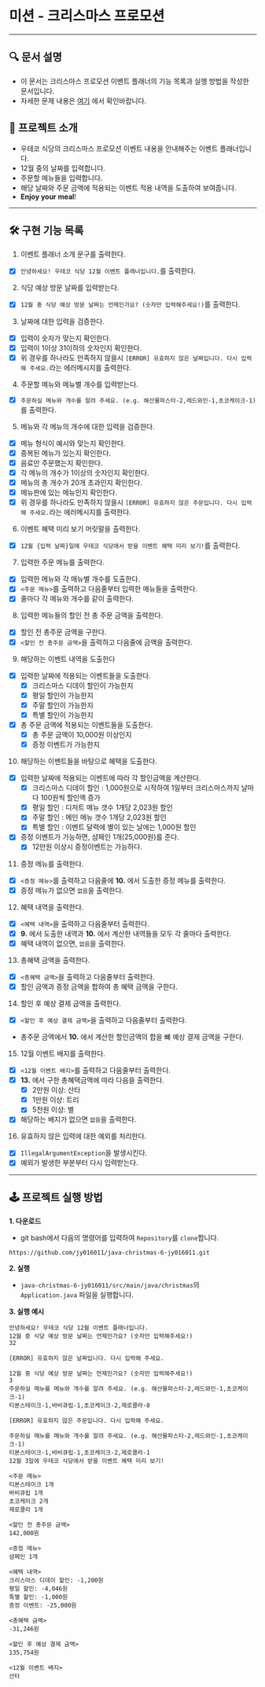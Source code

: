 # 미션 - 크리스마스 프로모션

---

## 🔍 문서 설명

- 이 문서는 크리스마스 프로모션 이벤트 플래너의 기능 목록과 실행 방법을 작성한 문서입니다.
- 자세한 문제 내용은 [여기](https://github.com/jy016011/java-christmas-6-jy016011/blob/main/README.md) 에서 확인바랍니다.

## 🚀 프로젝트 소개

- 우테코 식당의 크리스마스 프로모션 이벤트 내용을 안내해주는 이벤트 플래너입니다.
- 12월 중의 날짜를 입력합니다.
- 주문할 메뉴들을 입력합니다.
- 해당 날짜와 주문 금액에 적용되는 이벤트 적용 내역을 도출하여 보여줍니다.
- **Enjoy your meal**!

---

## 🛠 구현 기능 목록

1. 이벤트 플래너 소개 문구를 출력한다.

- [X] `안녕하세요! 우테코 식당 12월 이벤트 플래너입니다.`를 출력한다.

2. 식당 예상 방문 날짜를 입력받는다.

- [X] `12월 중 식당 예상 방문 날짜는 언제인가요? (숫자만 입력해주세요!)`를 출력한다.

3. 날짜에 대한 입력을 검증한다.

- [X] 입력이 숫자가 맞는지 확인한다.
- [X] 입력이 1이상 31이하의 숫자인지 확인한다.
- [X] 위 경우를 하나라도 만족하지 않을시 `[ERROR] 유효하지 않은 날짜입니다. 다시 입력해 주세요.`라는 에러메시지를 출력한다.

4. 주문할 메뉴와 메뉴별 개수를 입력받는다.

- [X] `주문하실 메뉴와 개수를 알려 주세요. (e.g. 해산물파스타-2,레드와인-1,초코케이크-1)`를 출력한다.

5. 메뉴와 각 메뉴의 개수에 대한 입력을 검증한다.

- [X] 메뉴 형식이 예시와 맞는지 확인한다.
- [X] 중복된 메뉴가 있는지 확인한다.
- [X] 음료만 주문했는지 확인한다.
- [X] 각 메뉴의 개수가 1이상의 숫자인지 확인한다.
- [X] 메뉴의 총 개수가 20개 초과인지 확인한다.
- [X] 메뉴판에 있는 메뉴인지 확인한다.
- [X] 위 경우를 하나라도 만족하지 않을시 `[ERROR] 유효하지 않은 주문입니다. 다시 입력해 주세요.`라는 에러메시지를 출력한다.

6. 이벤트 혜택 미리 보기 머릿말을 출력한다.

- [X] `12월 {입력 날짜}일에 우테코 식당에서 받을 이벤트 혜택 미리 보기!`를 출력한다.

7. 입력한 주문 메뉴를 출력한다.

- [X] 입력한 메뉴와 각 매뉴별 개수를 도출한다.
- [X] `<주문 메뉴>`를 출력하고 다음줄부터 입력한 메뉴들을 출력한다.
- [X] 줄마다 각 메뉴와 개수를 같이 출력한다.

8. 입력한 메뉴들의 할인 전 총 주문 금액을 출력한다.

- [X] 할인 전 총주문 금액을 구한다.
- [X] `<할인 전 총주문 금액>`을 출력하고 다음줄에 금액을 출력한다.

9. 해당하는 이벤트 내역을 도출한다

- [X] 입력한 날짜에 적용되는 이벤트들을 도출한다.
    - [X] 크리스마스 디데이 할인이 가능한지
    - [X] 평일 할인이 가능한지
    - [X] 주말 할인이 가능한지
    - [X] 특별 할인이 가능한지
- [X] 총 주문 금액에 적용되는 이벤트들을 도출한다.
    - [X] 총 주문 금액이 10,000원 이상인지
    - [X] 증정 이벤트가 가능한지

10. 해당하는 이벤트들을 바탕으로 혜택을 도출한다.

- [X] 입력한 날짜에 적용되는 이벤트에 따라 각 할인금액을 계산한다.
    - [X] 크리스마스 디데이 할인 : 1,000원으로 시작하여 1일부터 크리스마스까지 날마다 100원씩 할인액 증가
    - [X] 평일 할인 : 디저트 메뉴 갯수 1개당 2,023원 할인
    - [X] 주말 할인 : 메인 메뉴 갯수 1개당 2,023원 할인
    - [X] 특별 할인 : 이벤트 달력에 별이 있는 날에는 1,000원 할인
- [X] 증정 이벤트가 가능하면, 샴페인 1개(25,000원)를 준다.
    - [X] 12만원 이상시 증정이벤트는 가능하다.

11. 증정 메뉴를 출력한다.

- [X] `<증정 메뉴>`를 출력하고 다음줄에 **10.** 에서 도출한 증정 메뉴를 출력한다.
- [X] 증정 메뉴가 없으면 `없음`을 출력한다.

12. 혜택 내역을 출력한다.

- [X] `<혜택 내역>`을 출력하고 다음줄부터 출력한다.
- [X] **9.** 에서 도출한 내역과 **10.** 에서 계산한 내역들을 모두 각 줄마다 출력한다.
- [X] 혜택 내역이 없으면, `없음`을 출력한다.

13. 총혜택 금액을 출력한다.

- [X] `<총혜택 금액>`을 출력하고 다음줄부터 출력한다.
- [X] 할인 금액과 증정 금액을 합하여 총 혜택 금액을 구한다.

14. 할인 후 예상 결제 금액을 출력한다.

- [X] `<할인 후 예상 결제 금액>`을 출력하고 다음줄부터 출력한다.
- 총주문 금액에서 **10.** 에서 계산한 할인금액의 합을 뺴 예상 결제 금액을 구한다.

15. 12월 이벤트 배지를 출력한다.

- [X] `<12월 이벤트 배지>`를 출력하고 다음줄부터 출력한다.
- [X] **13.** 에서 구한 총혜택금액에 따라 다음을 출력한다.
    - [X] 2만원 이상: 산타
    - [X] 1만원 이상: 트리
    - [X] 5천원 이상: 별
- [X] 해당하는 배지가 없으면 `없음`을 출력한다.

16. 유효하지 않은 입력에 대한 예외를 처리한다.

- [X] `IllegalArgumentException`을 발생시킨다.
- [X] 예외가 발생한 부분부터 다시 입력받는다.

---

## 🕹 프로젝트 실행 방법

**1. 다운로드**

- git bash에서 다음의 명령어를 입력하여 `Repository`를 `clone`합니다.

```
https://github.com/jy016011/java-christmas-6-jy016011.git
```

**2. 실행**

- `java-christmas-6-jy016011/src/main/java/christmas`의 `Application.java` 파일을 실행합니다.

**3. 실행 예시**

```
안녕하세요! 우테코 식당 12월 이벤트 플래너입니다.
12월 중 식당 예상 방문 날짜는 언제인가요? (숫자만 입력해주세요!)
32

[ERROR] 유효하지 않은 날짜입니다. 다시 입력해 주세요.

12월 중 식당 예상 방문 날짜는 언제인가요? (숫자만 입력해주세요!)
3
주문하실 메뉴를 메뉴와 개수를 알려 주세요. (e.g. 해산물파스타-2,레드와인-1,초코케이크-1)
티본스테이크-1,바비큐립-1,초코케이크-2,제로콜라-0

[ERROR] 유효하지 않은 주문입니다. 다시 입력해 주세요.

주문하실 메뉴를 메뉴와 개수를 알려 주세요. (e.g. 해산물파스타-2,레드와인-1,초코케이크-1)
티본스테이크-1,바비큐립-1,초코케이크-2,제로콜라-1
12월 3일에 우테코 식당에서 받을 이벤트 혜택 미리 보기!

<주문 메뉴>
티본스테이크 1개
바비큐립 1개
초코케이크 2개
제로콜라 1개

<할인 전 총주문 금액>
142,000원

<증정 메뉴>
샴페인 1개

<혜택 내역>
크리스마스 디데이 할인: -1,200원
평일 할인: -4,046원
특별 할인: -1,000원
증정 이벤트: -25,000원

<총혜택 금액>
-31,246원

<할인 후 예상 결제 금액>
135,754원

<12월 이벤트 배지>
산타
```
